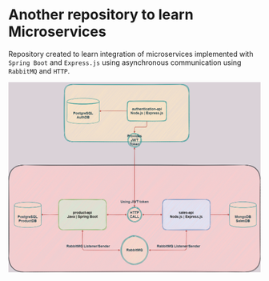 # Another repository to learn Microservices

Repository created to learn integration of microservices implemented with `Spring Boot` and `Express.js` using asynchronous communication using
`RabbitMQ` and `HTTP`.

![Application Diagram](.github/application-diagram.png)
